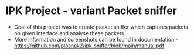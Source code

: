# IPK Project - variant Packet sniffer
- Goal of this project was to create packet sniffer which captures packets on given interface and analyse these packets.
- More information and screenshots can be found in documentation - https://github.com/plosnak2/ipk-sniffer/blob/main/manual.pdf
